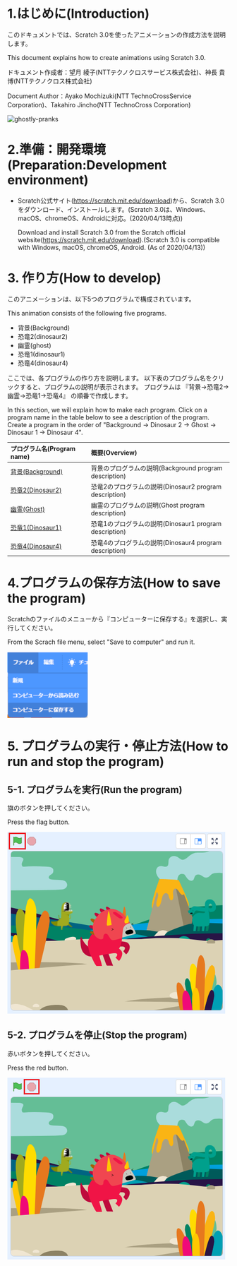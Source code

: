 # 1.はじめに(Introduction)

このドキュメントでは、Scratch 3.0を使ったアニメーションの作成方法を説明します。

  This document explains how to create animations using Scratch 3.0.

ドキュメント作成者：望月 綾子(NTTテクノクロスサービス株式会社)、神長 貴博(NTTテクノクロス株式会社)

  Document Author：Ayako Mochizuki(NTT TechnoCrossService Corporation)、Takahiro Jincho(NTT TechnoCross Corporation)

![ghostly-pranks](figure/common/ghostly-pranks.gif)

# 2.準備：開発環境(Preparation:Development environment)

- Scratch公式サイト(https://scratch.mit.edu/download)から、Scratch 3.0をダウンロード、インストールします。(Scratch 3.0は、Windows、macOS、chromeOS、Androidに対応。(2020/04/13時点))

  Download and install Scratch 3.0 from the Scratch official website(https://scratch.mit.edu/download).(Scratch 3.0 is compatible with Windows, macOS, chromeOS, Android. (As of 2020/04/13))

# 3. 作り方(How to develop)

このアニメーションは、以下5つのプログラムで構成されています。

  This animation consists of the following five programs.

- 背景(Background)
- 恐竜2(dinosaur2)
- 幽霊(ghost)
- 恐竜1(dinosaur1)
- 恐竜4(dinosaur4)

ここでは、各プログラムの作り方を説明します。 以下表のプログラム名をクリックすると、プログラムの説明が表示されます。 プログラムは 『背景→恐竜2→幽霊→恐竜1→恐竜4』 の順番で作成します。

  In this section, we will explain how to make each program. Click on a program name in the table below to see a description of the program. Create a program in the order of "Background → Dinosaur 2 → Ghost → Dinosaur 1 → Dinosaur 4".

|プログラム名(Program name)|概要(Overview)|
|:----|:----|
|[背景(Background)](background.md)|背景のプログラムの説明(Background program description)
|[恐竜2(Dinosaur2)](dinosaur2.md)|恐竜2のプログラムの説明(Dinosaur2 program description)|
|[幽霊(Ghost)](ghost.md)|幽霊のプログラムの説明(Ghost program description)|
|[恐竜1(Dinosaur1)](dinosaur1.md)|恐竜1のプログラムの説明(Dinosaur1 program description)|
|[恐竜4(Dinosaur4)](dinosaur4.md)|恐竜4のプログラムの説明(Dinosaur4 program description)|

# 4.プログラムの保存方法(How to save the program)

Scratchのファイルのメニューから『コンピューターに保存する』を選択し、実行してください。

  From the Scrach file menu, select "Save to computer" and run it.

![save](figure/common/save.png)

# 5. プログラムの実行・停止方法(How to run and stop the program)

## 5-1. プログラムを実行(Run the program)

旗のボタンを押してください。

  Press the flag button.

![run-app-button](figure/common/run-app-button.png)

## 5-2. プログラムを停止(Stop the program)

赤いボタンを押してください。

  Press the red button.

![stop-app-button](figure/common/stop-app-button.png)
